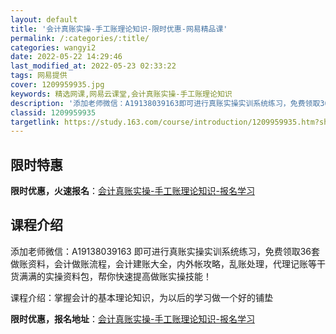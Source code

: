 ```yaml
---
layout: default
title: '会计真账实操-手工账理论知识-限时优惠-网易精品课'
permalink: /:categories/:title/
categories: wangyi2
date: 2022-05-22 14:29:46
last_modified_at: 2022-05-23 02:33:22
tags: 网易提供
cover: 1209959935.jpg
keywords: 精选网课,网易云课堂,会计真账实操-手工账理论知识
description: '添加老师微信：A19138039163即可进行真账实操实训系统练习，免费领取36套做账资料，会计做账流程，会计建账大全，'
classid: 1209959935
targetlink: https://study.163.com/course/introduction/1209959935.htm?share=1&shareId=1025206652&utm_campaign=share&utm_medium=iphoneShare&utm_source=&utm_u=1025206652
---
```


## 限时特惠

**限时优惠，火速报名**：[会计真账实操-手工账理论知识-报名学习](https://study.163.com/course/introduction/1209959935.htm?share=1&shareId=1025206652&utm_campaign=share&utm_medium=iphoneShare&utm_source=&utm_u=1025206652)

## 课程介绍

添加老师微信：A19138039163 即可进行真账实操实训系统练习，免费领取36套做账资料，会计做账流程，会计建账大全，内外帐攻略，乱账处理，代理记账等干货满满的实操资料包，帮你快速提高做账实操技能！

课程介绍：掌握会计的基本理论知识，为以后的学习做一个好的铺垫

**限时优惠，报名地址**：[会计真账实操-手工账理论知识-报名学习](https://study.163.com/course/introduction/1209959935.htm?share=1&shareId=1025206652&utm_campaign=share&utm_medium=iphoneShare&utm_source=&utm_u=1025206652)

